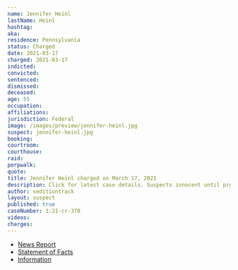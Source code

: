 ```yaml
---
name: Jennifer Heinl
lastName: Heinl
hashtag:
aka:
residence: Pennsylvania
status: Charged
date: 2021-03-17
charged: 2021-03-17
indicted:
convicted: 
sentenced: 
dismissed: 
deceased:
age: 55
occupation:
affiliations:
jurisdiction: Federal
image: /images/preview/jennifer-heinl.jpg
suspect: jennifer-heinl.jpg
booking:
courtroom:
courthouse:
raid:
perpwalk:
quote:
title: Jennifer Heinl charged on March 17, 2021
description: Click for latest case details. Suspects innocent until proven guilty.
author: seditiontrack
layout: suspect
published: true
caseNumber: 1:21-cr-370
videos:
charges:
---
```

- [News Report](https://www.wpxi.com/news/top-stories/ross-township-woman-arrested-connection-with-violence-us-capitol/5C7LELQGNRFCFIJAB6E4N7AHJA/)
- [Statement of Facts](https://www.justice.gov/usao-dc/case-multi-defendant/file/1378666/download)
- [Information](https://extremism.gwu.edu/sites/g/files/zaxdzs2191/f/Jennifer%20Heinl%20Information.pdf)

